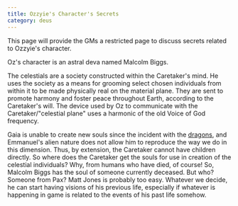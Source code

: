 ```yaml
---
title: Ozzyie's Character's Secrets
category: deus
---
```

This page will provide the GMs a restricted page to discuss secrets related to Ozzyie's character.

Oz's character is an astral deva named Malcolm Biggs.

The celestials are a society constructed within the Caretaker's mind. He uses the society as a means for grooming select chosen individuals from within it to be made physically real on the material plane. They are sent to promote harmony and foster peace throughout Earth, according to the Caretaker's will. The device used by Oz to communicate with the Caretaker/&quot;celestial plane&quot; uses a harmonic of the old Voice of God frequency.

Gaia is unable to create new souls since the incident with the [dragons](dragons), and Emmanuel's alien nature does not allow him to reproduce the way we do in this dimension. Thus, by extension, the Caretaker cannot have children directly. So where does the Caretaker get the souls for use in creation of the celestial individuals? Why, from humans who have died, of course! So, Malcolm Biggs has the soul of someone currently deceased. But who? Someone from Pax? Matt Jones is probably too easy. Whatever we decide, he can start having visions of his previous life, especially if whatever is happening in game is related to the events of his past life somehow.
